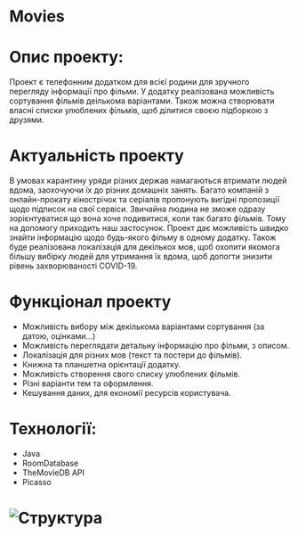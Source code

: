 # Movies
# Опис проекту:
Проект є телефонним додатком для всієї родини для зручного перегляду інформації про фільми. У додатку реалізована можливість сортування фільмів деількома варіантами. Також можна створювати власні списки улюблених фільмів, щоб ділитися своєю підборкою з друзями.
# Актуальність проекту
В умовах карантину уряди різних держав намагаються втримати людей вдома, заохочуючи їх до різних домашніх занять. Багато компаній з онлайн-прокату кінострічок та серіалів пропонують вигідні пропозиції щодо підписок на свої сервіси. Звичайна людина не зможе одразу зорієнтуватися що вона хоче подивитися, коли так багато фільмів. Тому на допомогу приходить наш застосунок. Проект дає можливість швидко знайти інформацію щодо будь-якого фільму в одному додатку. Також буде реалізована локалізація для декількох мов, щоб охопити якомога більшу вибірку людей для утримання їх вдома, щоб допогти знизити рівень захворюваності COVID-19.
# Функціонал проекту
* Можливість вибору між декількома варіантами сортування (за датою, оцінками...) 
* Можливість переглядати детальну інформацію про фільми, з описом.
* Локалізація для різних мов (текст та постери до фільмів).
* Книжна та планшетна орієнтації додатку.
* Можливість створення свого списку улюблених фільмів.
* Різні варіанти тем та оформлення.
* Кешування даних, для економії ресурсів користувача.
# Технології:
* Java
* RoomDatabase
* TheMovieDB API
* Picasso
# ![Структура](https://github.com/MrDinamo/Movies/blob/main/Activity.png)
